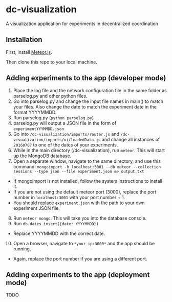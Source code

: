 # dc-visualization
A visualization application for experiments in decentralized coordination

## Installation
First, install [Meteor.js](https://www.meteor.com/install).

Then clone this repo to your local machine.

## Adding experiments to the app (developer mode)
1. Place the log file and the network configuration file in the same folder as parselog.py and other python files.
2. Go into parselog.py and change the input file names in main() to match your files. Also change the date to match the experiment date in the format YYYYMMDD.
3. Run parselog.py (`python parselog.py`)
4. parselog.py will output a JSON file in the form of `experimentYYYMMDD.json`
5. Go into `/dc-visualization/imports/router.js` and `/dc-visualization/imports/ui/loadedData.js` and change all instances of `20160707` to one of the dates of your experiments.
6. While in the main directory (/dc-visualization), run `meteor`. This will start up the MongoDB database.
7. Open a separate window, navigate to the same directory, and use this command: `mongoimport -h localhost:3001 --db meteor --collection sessions --type json --file experiment.json &> output.txt`
  * If mongoimport is not installed, follow the system instructions to install it.
  * If you are not using the default meteor port (3000), replace the port number in `localhost:3001` with your port number + 1.
  * You should replace `experiment.json` with the path to your own experiment JSON file.
8. Run `meteor mongo`. This will take you into the database console.
9. Run `db.dates.insert({date: YYYYMMDD})`
  * Replace YYYYMMDD with the correct date.
10. Open a browser, navigate to `*your_ip:3000*` and the app should be running.
  * Again, replace the port number if you are using a different port.

## Adding experiments to the app (deployment mode)
TODO
